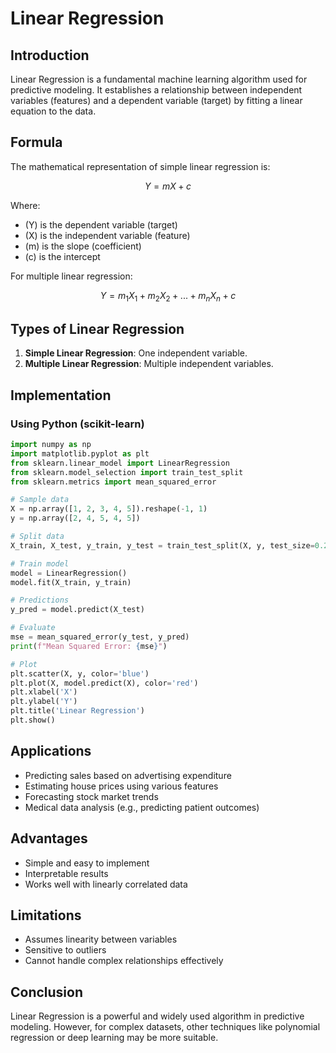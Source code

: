 # Linear Regression

## Introduction

Linear Regression is a fundamental machine learning algorithm used for predictive modeling. It establishes a relationship between independent variables (features) and a dependent variable (target) by fitting a linear equation to the data.

## Formula

The mathematical representation of simple linear regression is:

$$
Y = mX + c
$$

Where:

- \(Y\) is the dependent variable (target)
- \(X\) is the independent variable (feature)
- \(m\) is the slope (coefficient)
- \(c\) is the intercept

For multiple linear regression:

$$
Y = m_1 X_1 + m_2 X_2 + ... + m_n X_n + c
$$

## Types of Linear Regression

1. **Simple Linear Regression**: One independent variable.
2. **Multiple Linear Regression**: Multiple independent variables.

## Implementation

### Using Python (scikit-learn)

```python
import numpy as np
import matplotlib.pyplot as plt
from sklearn.linear_model import LinearRegression
from sklearn.model_selection import train_test_split
from sklearn.metrics import mean_squared_error

# Sample data
X = np.array([1, 2, 3, 4, 5]).reshape(-1, 1)
y = np.array([2, 4, 5, 4, 5])

# Split data
X_train, X_test, y_train, y_test = train_test_split(X, y, test_size=0.2, random_state=42)

# Train model
model = LinearRegression()
model.fit(X_train, y_train)

# Predictions
y_pred = model.predict(X_test)

# Evaluate
mse = mean_squared_error(y_test, y_pred)
print(f"Mean Squared Error: {mse}")

# Plot
plt.scatter(X, y, color='blue')
plt.plot(X, model.predict(X), color='red')
plt.xlabel('X')
plt.ylabel('Y')
plt.title('Linear Regression')
plt.show()
```

## Applications

- Predicting sales based on advertising expenditure
- Estimating house prices using various features
- Forecasting stock market trends
- Medical data analysis (e.g., predicting patient outcomes)

## Advantages

- Simple and easy to implement
- Interpretable results
- Works well with linearly correlated data

## Limitations

- Assumes linearity between variables
- Sensitive to outliers
- Cannot handle complex relationships effectively

## Conclusion

Linear Regression is a powerful and widely used algorithm in predictive modeling. However, for complex datasets, other techniques like polynomial regression or deep learning may be more suitable.

